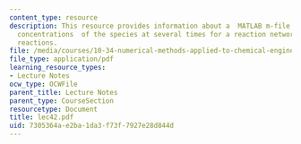 ```yaml
---
content_type: resource
description: This resource provides information about a  MATLAB m-file predicts the
  concentrations  of the species at several times for a reaction network of the two
  reactions.
file: /media/courses/10-34-numerical-methods-applied-to-chemical-engineering-fall-2005/7305364ae2ba1da3f73f7927e28d844d_lec42.pdf
file_type: application/pdf
learning_resource_types:
- Lecture Notes
ocw_type: OCWFile
parent_title: Lecture Notes
parent_type: CourseSection
resourcetype: Document
title: lec42.pdf
uid: 7305364a-e2ba-1da3-f73f-7927e28d844d
---
```

